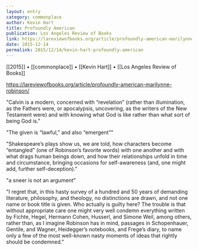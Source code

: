 ```yaml
---
layout: entry
category: commonplace
author: Kevin Hart
title: Profoundly American
publication: Los Angeles Review of Books
link: https://lareviewofbooks.org/article/profoundly-american-marilynne-robinson/
date: 2015-12-14
permalink: 2015/12/14/kevin-hart-profoundly-american
---
```


[[2015]] • [[commonplace]] • [[Kevin Hart]] • [[Los Angeles Review of Books]]

https://lareviewofbooks.org/article/profoundly-american-marilynne-robinson/

"Calvin is a modern, concerned with “revelation” (rather than illumination, as the Fathers were, or apocalypsis, uncovering, as the writers of the New Testament were) and with knowing what God is like rather than what sort of being God is."
 
"The given is “lawful,” and also “emergent”"

"Shakespeare’s plays show us, we are told, how characters become “entangled” (one of Robinson’s favorite words) with one another and with what drags human beings down, and how their relationships unfold in time and circumstance, bringing occasions for self-awareness (and, one might add, further self-deception)."

"a sneer is not an argument"
 
"I regret that, in this hasty survey of a hundred and 50 years of demanding literature, philosophy, and theology, no distinctions are drawn, and not one name or book title is given. Who actually is guilty here? The trouble is that without appropriate care one might very well condemn everything written by Fichte, Hegel, Hermann Cohen, Husserl, and Simone Weil, among others, rather than, as I imagine Robinson has in mind, passages in Schopenhauer, Gentile, and Wagner, Heidegger’s notebooks, and Frege’s diary, to name only a few of the most well-known nasty moments of ideas that rightly should be condemned."
